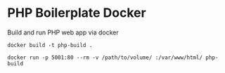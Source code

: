 # PHP Boilerplate Docker

Build and run PHP web app via docker

```
docker build -t php-build .

docker run -p 5001:80 --rm -v /path/to/volume/ :/var/www/html/ php-build
```
